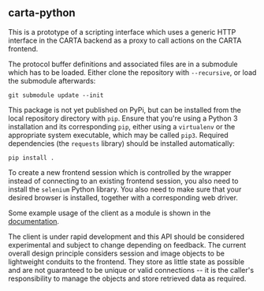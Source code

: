 carta-python
------------

This is a prototype of a scripting interface which uses a generic HTTP interface in the CARTA backend as a proxy to call actions on the CARTA frontend.

The protocol buffer definitions and associated files are in a submodule which has to be loaded. Either clone the repository with `--recursive`, or load the submodule afterwards:

    git submodule update --init

This package is not yet published on PyPi, but can be installed from the local repository directory with `pip`. Ensure that you're using a Python 3 installation and its corresponding `pip`, either using a `virtualenv` or the appropriate system executable, which may be called `pip3`. Required dependencies (the `requests` library) should be installed automatically:

    pip install .

To create a new frontend session which is controlled by the wrapper instead of connecting to an existing frontend session, you also need to install the `selenium` Python library. You also need to make sure that your desired browser is installed, together with a corresponding web driver.

Some example usage of the client as a module is shown in the [documentation](https://carta-python.readthedocs.io).

The client is under rapid development and this API should be considered experimental and subject to change depending on feedback. The current overall design principle considers session and image objects to be lightweight conduits to the frontend. They store as little state as possible and are not guaranteed to be unique or valid connections -- it is the caller's responsibility to manage the objects and store retrieved data as required.
